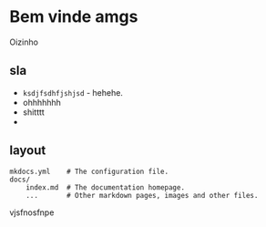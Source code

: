 # Bem vinde amgs

Oizinho
## sla

* `ksdjfsdhfjshjsd` - hehehe.
* ohhhhhhh
* shitttt
* 

##  layout

    mkdocs.yml    # The configuration file.
    docs/
        index.md  # The documentation homepage.
        ...       # Other markdown pages, images and other files.


 vjsfnosfnpe

